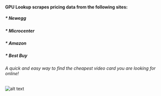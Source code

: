 #### GPU Lookup scrapes pricing data from the following sites:
##### * Newegg
##### * Microcenter
##### * Amazon
##### * Best Buy

###### A quick and easy way to find the cheapest video card you are looking for online!
![alt text](https://i.imgur.com/nu7XHNa.png)



